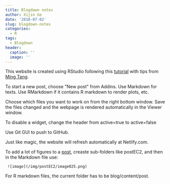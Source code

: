 ```yaml
---
title: Blogdown notes
author: Xijin Ge
date: '2018-07-02'
slug: blogdown-notes
categories:
  - R
tags:
  - Blogdown
header:
  caption: ''
  image: ''
---
```

This website is created using RStudio following this [tutorial](https://alison.rbind.io/post/up-and-running-with-blogdown/) with tips from [Ming Tang](https://divingintogeneticsandgenomics.rbind.io/post/hugo-academic-theme-blog-down-deployment-some-details/).

To start a new post, choose "New post" from Addins.
Use Markdown for texts.  Use RMarkdown if it contains R markdown to render plots, etc. 

Choose which files you want to work on from the right bottom window. Save the files changed and the webpage is rendered automatically in the Viewer window. 

To disable a widget, change the header from active=true to active=false

Use Git GUI to push to GitHub. 

Just like magic, the website will refresh automatically at Netlify.com. 

To add a lot of figures to a [post](https://gex.netlify.com/post/using-amazon-ec2-to-run-large-data-analysis-cheaply/), creaste sub-folders like postEC2, and then in the Markdown file use: 
```
 ![image](/img/postEC2/image025.png)
```
For R markdown files, the current folder has to be blog/content/post. 